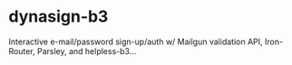 dynasign-b3
===========

Interactive e-mail/password sign-up/auth w/ Mailgun validation API, Iron-Router, Parsley, and helpless-b3...
